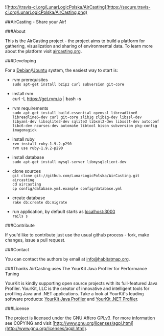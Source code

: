 ![http://travis-ci.org/LunarLogicPolska/AirCasting](https://secure.travis-ci.org/LunarLogicPolska/AirCasting.png)

##AirCasting - Share your Air!

###About

This is the AirCasting project - the project aims to build a platform for gathering, visualization and sharing of environmental data. To learn more about the platform visit [aircasting.org](http://aircasting.org).

###Developing

For a [Debian](http://debian.org)/[Ubuntu](http://ubuntu.com) system, the easiest way to start is:

* rvm prerequisites  
    `sudo apt-get install bzip2 curl subversion git-core` 

* install rvm  
curl -L https://get.rvm.io | bash -s
* rvm requirements  
`sudo apt-get install build-essential openssl libreadline6 libreadline6-dev curl git-core zlib1g zlib1g-dev libssl-dev libyaml-dev libsqlite3-dev sqlite3 libxml2-dev libxslt-dev autoconf libc6-dev ncurses-dev automake libtool bison subversion pkg-config imagemagick`
* install ruby  
`rvm install ruby-1.9.2-p290`  
`rvm use ruby-1.9.2-p290`  
* install database  
`sudo apt-get install mysql-server libmysqlclient-dev `
* clone sources  
`git clone git://github.com/LunarLogicPolska/AirCasting.git aircasting`  
`cd aircasting`    
`cp config/database.yml.example config/database.yml`  
* create database  
`rake db:create db:migrate`
* run application, by default starts as [localhost:3000](http://localhost:3000)  
`rails s`

###Contribute

If you'd like to contribute just use the usual github process - fork, make changes, issue a pull request.

###Contact

You can contact the authors by email at [info@habitatmap.org](mailto:info@habitatmap.org).

###Thanks
AirCasting uses The YourKit Java Profiler for Performance Tuning

YourKit is kindly supporting open source projects with its full-featured Java Profiler. YourKit, LLC is the creator of innovative and intelligent tools for profiling Java and .NET applications. Take a look at YourKit's leading software products: [YourKit Java Profiler](http://www.yourkit.com/java/profiler/index.jsp) and [YourKit .NET Profiler](http://www.yourkit.com/.net/profiler/index.jsp).

###License

The project is licensed under the GNU Affero GPLv3. For more information see COPYING and visit [http://www.gnu.org/licenses/agpl.html](http://www.gnu.org/licenses/agpl.html).
`
